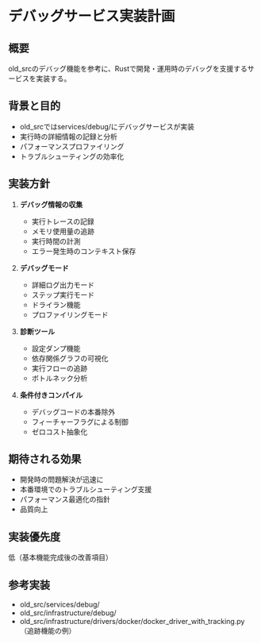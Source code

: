 # デバッグサービス実装計画

## 概要
old_srcのデバッグ機能を参考に、Rustで開発・運用時のデバッグを支援するサービスを実装する。

## 背景と目的
- old_srcではservices/debug/にデバッグサービスが実装
- 実行時の詳細情報の記録と分析
- パフォーマンスプロファイリング
- トラブルシューティングの効率化

## 実装方針
1. **デバッグ情報の収集**
   - 実行トレースの記録
   - メモリ使用量の追跡
   - 実行時間の計測
   - エラー発生時のコンテキスト保存
   
2. **デバッグモード**
   - 詳細ログ出力モード
   - ステップ実行モード
   - ドライラン機能
   - プロファイリングモード

3. **診断ツール**
   - 設定ダンプ機能
   - 依存関係グラフの可視化
   - 実行フローの追跡
   - ボトルネック分析

4. **条件付きコンパイル**
   - デバッグコードの本番除外
   - フィーチャーフラグによる制御
   - ゼロコスト抽象化

## 期待される効果
- 開発時の問題解決が迅速に
- 本番環境でのトラブルシューティング支援
- パフォーマンス最適化の指針
- 品質向上

## 実装優先度
低（基本機能完成後の改善項目）

## 参考実装
- old_src/services/debug/
- old_src/infrastructure/debug/
- old_src/infrastructure/drivers/docker/docker_driver_with_tracking.py（追跡機能の例）